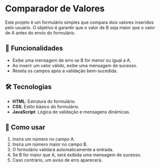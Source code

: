 # Comparador de Valores

Este projeto é um formulário simples que compara dois valores inseridos pelo usuário. O objetivo é garantir que o valor de B seja maior que o valor de A antes do envio do formulário.

## 📌 Funcionalidades

- Exibe uma mensagem de erro se B for menor ou igual a A.
- Ao inserir um valor válido, exibe uma mensagem de sucesso.
- Reseta os campos após a validação bem-sucedida.

## 🛠️ Tecnologias

- **HTML**: Estrutura do formulário.
- **CSS**: Estilo básico do formulário.
- **JavaScript**: Lógica de validação e mensagens dinâmicas.

## 🚀 Como usar

1. Insira um número no campo A.
2. Insira um número maior no campo B.
3. O formulário validará automaticamente a entrada.
4. Se B for maior que A, será exibida uma mensagem de sucesso.
5. Caso contrário, um aviso de erro aparecerá.


